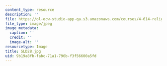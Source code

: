 ```yaml
---
content_type: resource
description: ''
file: https://ol-ocw-studio-app-qa.s3.amazonaws.com/courses/4-614-religious-architecture-and-islamic-cultures-fall-2002/9b19a8fbfabc71a1796bf3f56600a5fd_SLD28.jpg
file_type: image/jpeg
image_metadata:
  caption: ''
  credit: ''
  image-alt: ''
resourcetype: Image
title: SLD28.jpg
uid: 9b19a8fb-fabc-71a1-796b-f3f56600a5fd
---
```

